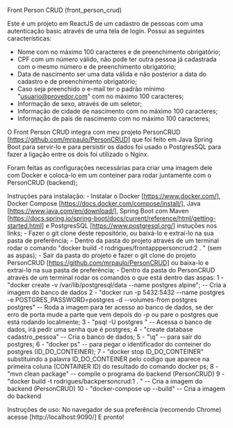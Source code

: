 Front Person CRUD (front_person_crud)

Este é um projeto em ReactJS de um cadastro de pessoas com uma autenticação basic através de uma tela de login.
Possui as seguintes características:
- Nome com no máximo 100 caracteres e de preenchimento obrigatório;
- CPF com um número válido, não pode ter outra pessoa já cadastrada com o mesmo número e de preenchimento obrigatório;
- Data de nascimento ser uma data válida e não posterior a data do cadastro e de preenchimento obrigatório;
- Caso seja preenchido o e-mail ter o padrão mínimo "usuario@provedor.com" com no máximo 100 caracteres;
- Informação de sexo, através de um seletor;
- Informação de cidade de nascimento com no máximo 100 caracteres;
- Informação de país de nascimento com no máximo 100 caracteres;

O Front Person CRUD integra com meu projeto PersonCRUD [https://github.com/mrpaulo/PersonCRUD] que foi feito em Java Spring Boot para servir-lo e para persistir os dados foi usado o PostgresSQL para fazer a ligação entre os dois foi utilizado o Nginx.

Foram feitas as configurações necessárias para criar uma imagem dele com Docker e colocá-lo em um conteiner para rodar juntamente com o PersonCRUD (backend);

Instruções para instalação: 
	- Instalar o Docker [https://www.docker.com/], Docker Compose [https://docs.docker.com/compose/install/], Java [https://www.java.com/en/download/], Spring Boot com Maven [https://docs.spring.io/spring-boot/docs/current/reference/html/getting-started.html] e PostgresSQL [https://www.postgresql.org/] instuções nos links;
	- Fazer o git clone deste repositório, ou baixá-lo e extraí-lo na sua pasta de preferência;
	- Dentro da pasta do projeto através de um terminal rodar o comando "docker build -t rodrigues/frontapppersoncrud:2 . " (sem as aspas);
	- Sair da pasta do projeto e fazer o git clone do projeto PersonCRUD [https://github.com/mrpaulo/PersonCRUD] ou baixa-lo e extrai-lo na sua pasta de preferência;
	- Dentro da pasta do PersonCRUD através de um terminal rodar os comandos o que está dentro das aspas: 
		1 - "docker create -v /var/lib/postgresql/data --name postgres alpine"; -- Cria a imagem do banco de dados
		2 - "docker run -p 5432:5432 --name postgres -e POSTGRES_PASSWORD=postgres -d --volumes-from postgres postgres" -- Roda a imagem para ter acesso ao banco de dados, se der erro de porta mude a parte que vem depois do -p ou pare o postgres que está rodando localmente;
		3 - "psql -U postgres " -- Acessa o banco de dados, irá pedir uma senha que é postgres;
		4 - "create database cadastro_pessoa" -- Cria o banco de dados;
		5 - "\q" -- para sair do postgres;
		6 - "docker ps" -- para pegar o identificador do conteiner do postgres (ID_DO_CONTEINER);
		7 - "docker stop ID_DO_CONTEINER" substituindo a palavra ID_DO_CONTEINER pelo codigo que aparece na primeira coluna (CONTAINER ID) do resultado do comando docker ps;
		8 - "mvn clean package" -- compile o programa do backend (PersonCRUD)
		9 - "docker build -t rodrigues/backpersoncrud:1 . " -- Cria a imagem do backend (PersonCRUD)
		10 - "docker-compose up --build" -- Cria a imagem do backend 
		
Instruções de uso:
	No navegador de sua preferência (recomendo Chrome) acesse [http://localhost:9090/]  E pronto!
